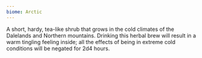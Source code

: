 ```yaml
---
biome: Arctic
---
```

A short, hardy, tea-like shrub that grows in the cold climates of the Dalelands and Northern mountains. Drinking this herbal brew will result in a warm tingling feeling inside; all the effects of being in extreme cold conditions will be negated for 2d4 hours. 

